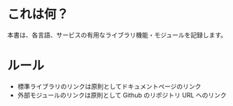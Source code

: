 # これは何？

本書は、各言語、サービスの有用なライブラリ機能・モジュールを記録します。

# ルール

- 標準ライブラリのリンクは原則としてドキュメントページのリンク
- 外部モジュールのリンクは原則として Github のリポジトリ URL へのリンク
